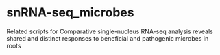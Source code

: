 # snRNA-seq_microbes
Related scripts for Comparative single-nucleus RNA-seq analysis reveals shared and distinct responses to beneficial and pathogenic microbes in roots
